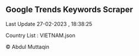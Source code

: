 

## Google Trends Keywords Scraper 
 
Last Update 27-02-2023 , 18:38:25

Country List :
VIETNAM.json



© Abdul Muttaqin 
